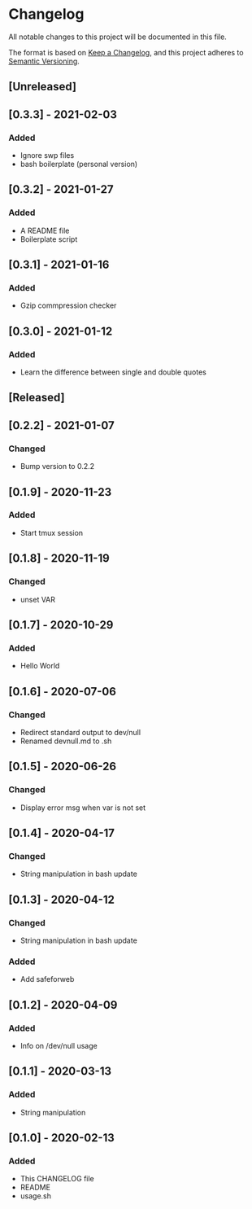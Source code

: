 # Changelog
All notable changes to this project will be documented in this file.

The format is based on [Keep a Changelog](https://keepachangelog.com/en/1.0.0/),
and this project adheres to [Semantic Versioning](https://semver.org/spec/v2.0.0.html).

## [Unreleased]

## [0.3.3] - 2021-02-03
### Added
- Ignore swp files
- bash boilerplate (personal version) 

## [0.3.2] - 2021-01-27
### Added
- A README file
- Boilerplate script

## [0.3.1] - 2021-01-16
### Added
- Gzip commpression checker

## [0.3.0] - 2021-01-12
### Added
- Learn the difference between single and double quotes

## [Released]

## [0.2.2] - 2021-01-07
### Changed
- Bump version to 0.2.2

## [0.1.9] - 2020-11-23
### Added
- Start tmux session

## [0.1.8] - 2020-11-19
### Changed
- unset VAR

## [0.1.7] - 2020-10-29
### Added
- Hello World

## [0.1.6] - 2020-07-06
### Changed
- Redirect standard output to dev/null 
- Renamed devnull.md to .sh

## [0.1.5] - 2020-06-26
### Changed
- Display error msg when var is not set

## [0.1.4] - 2020-04-17
### Changed
- String manipulation in bash update

## [0.1.3] - 2020-04-12
### Changed
- String manipulation in bash update
### Added
- Add safeforweb

## [0.1.2] - 2020-04-09
### Added
- Info on /dev/null usage

## [0.1.1] - 2020-03-13
### Added
- String manipulation

## [0.1.0] - 2020-02-13
### Added
- This CHANGELOG file 
- README
- usage.sh
